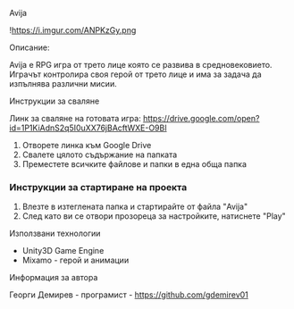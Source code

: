 Avija 

!https://i.imgur.com/ANPKzGy.png

Описание: 

Avija е RPG игра от трето лице която се развива в средновековието. Играчът контролира своя герой от трето лице и има за задача да изпълнява различни мисии. 

Инструкции за сваляне

Линк за сваляне на готовата игра: https://drive.google.com/open?id=1P1KiAdnS2q5I0uXX76jBAcftWXE-O9BI

1) Отворете линка към Google Drive
2) Свалете цялото съдържание на папката
3) Преместете всичките файлове и папки в една обща папка

### Инструкции за стартиране на проекта

1) Влезте в изтеглената папка и стартирайте от файла "Avija"
2) След като ви се отвори прозореца за настройките, натиснете "Play"

Използвани технологии 

* Unity3D Game Engine
* Mixamo - герой и анимации

Информация за автора

Георги Демирев - програмист - https://github.com/gdemirev01